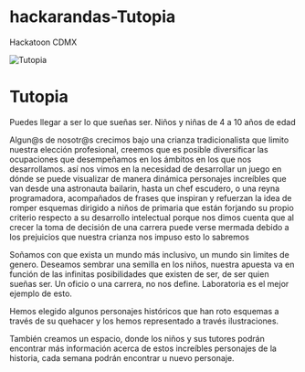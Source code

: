 # hackarandas-Tutopia
Hackatoon CDMX

![Tutopia](https://github.com/PerlaTovarGarcia/hackarandas-Tutopia/blob/master/hackatoon-CDMX/imagenes/logo.png)

# Tutopia
Puedes llegar a ser lo que sueñas ser.
Niños y niñas de 4 a 10 años de edad

Algun@s de nosotr@s crecimos bajo una crianza tradicionalista que limito nuestra elección profesional, creemos que es posible diversificar las ocupaciones que desempeñamos en los ámbitos en los que nos desarrollamos.
así nos vimos en la necesidad de desarrollar un juego en dónde se puede visualizar de manera dinámica personajes increíbles que van desde una astronauta bailarin, hasta un chef escudero, o una reyna programadora, acompañados de frases que inspiran y refuerzan la idea de romper esquemas
dirigido a niños de primaria que están forjando su propio criterio respecto a su desarrollo intelectual porque nos dimos cuenta que al crecer la toma de decisión de una carrera puede verse mermada debido a los prejuicios que nuestra crianza nos impuso
esto lo sabremos


Soñamos con que exista un mundo más inclusivo, un mundo sin limites de genero. Deseamos sembrar una semilla en los niños, nuestra apuesta va en función de las infinitas posibilidades que existen de ser, de ser quien sueñas ser. Un oficio o una carrera, no nos define. Laboratoria es el mejor ejemplo de esto.

Hemos elegido algunos personajes históricos que han roto esquemas a través de su quehacer y los hemos representado a través ilustraciones.

También creamos un espacio, donde los niños y sus tutores podrán encontrar más información acerca de estos increíbles personajes de la historia, cada semana podrán encontrar u nuevo personaje.

